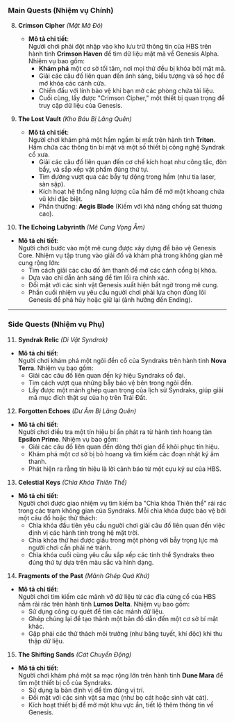 ### **Main Quests (Nhiệm vụ Chính)**

8. **Crimson Cipher** _(Mật Mã Đỏ)_
    
    - **Mô tả chi tiết**:  
        Người chơi phải đột nhập vào kho lưu trữ thông tin của HBS trên hành tinh **Crimson Haven** để tìm dữ liệu mật mã về Genesis Alpha. Nhiệm vụ bao gồm:
        - **Khám phá** một cơ sở tối tăm, nơi mọi thứ đều bị khóa bởi mật mã.
        - Giải các câu đố liên quan đến ánh sáng, biểu tượng và số học để mở khóa các cánh cửa.
        - Chiến đấu với lính bảo vệ khi bạn mở các phòng chứa tài liệu.
        - Cuối cùng, lấy được "Crimson Cipher," một thiết bị quan trọng để truy cập dữ liệu của Genesis.
9. **The Lost Vault** _(Kho Báu Bị Lãng Quên)_
    
    - **Mô tả chi tiết**:  
        Người chơi khám phá một hầm ngầm bị mất trên hành tinh **Triton**. Hầm chứa các thông tin bí mật và một số thiết bị công nghệ Syndrak cổ xưa.
        - Giải các câu đố liên quan đến cơ chế kích hoạt như công tắc, đòn bẩy, và sắp xếp vật phẩm đúng thứ tự.
        - Tìm đường vượt qua các bẫy tự động trong hầm (như tia laser, sàn sập).
        - Kích hoạt hệ thống năng lượng của hầm để mở một khoang chứa vũ khí đặc biệt.
        - Phần thưởng: **Aegis Blade** (Kiếm với khả năng chống sát thương cao).
10. **The Echoing Labyrinth** _(Mê Cung Vọng Âm)_
    

- **Mô tả chi tiết**:  
    Người chơi bước vào một mê cung được xây dựng để bảo vệ Genesis Core. Nhiệm vụ tập trung vào giải đố và khám phá trong không gian mê cung rộng lớn:
    - Tìm cách giải các câu đố âm thanh để mở các cánh cổng bị khóa.
    - Dựa vào chỉ dẫn ánh sáng để tìm lối ra chính xác.
    - Đối mặt với các sinh vật Genesis xuất hiện bất ngờ trong mê cung.
    - Phần cuối nhiệm vụ yêu cầu người chơi phải lựa chọn đúng lõi Genesis để phá hủy hoặc giữ lại (ảnh hưởng đến Ending).

---

### **Side Quests (Nhiệm vụ Phụ)**

11. **Syndrak Relic** _(Di Vật Syndrak)_

- **Mô tả chi tiết**:  
    Người chơi khám phá một ngôi đền cổ của Syndraks trên hành tinh **Nova Terra**. Nhiệm vụ bao gồm:
    - Giải các câu đố liên quan đến ký hiệu Syndraks cổ đại.
    - Tìm cách vượt qua những bẫy bảo vệ bên trong ngôi đền.
    - Lấy được một mảnh ghép quan trọng của lịch sử Syndraks, giúp giải mã mục đích thật sự của họ trên Trái Đất.

12. **Forgotten Echoes** _(Dư Âm Bị Lãng Quên)_

- **Mô tả chi tiết**:  
    Người chơi điều tra một tín hiệu bí ẩn phát ra từ hành tinh hoang tàn **Epsilon Prime**. Nhiệm vụ bao gồm:
    - Giải các câu đố liên quan đến dòng thời gian để khôi phục tín hiệu.
    - Khám phá một cơ sở bị bỏ hoang và tìm kiếm các đoạn nhật ký âm thanh.
    - Phát hiện ra rằng tín hiệu là lời cảnh báo từ một cựu kỹ sư của HBS.

13. **Celestial Keys** _(Chìa Khóa Thiên Thể)_

- **Mô tả chi tiết**:  
    Người chơi được giao nhiệm vụ tìm kiếm ba "Chìa khóa Thiên thể" rải rác trong các trạm không gian của Syndraks. Mỗi chìa khóa được bảo vệ bởi một câu đố hoặc thử thách:
    - Chìa khóa đầu tiên yêu cầu người chơi giải câu đố liên quan đến việc định vị các hành tinh trong hệ mặt trời.
    - Chìa khóa thứ hai được giấu trong một phòng với bẫy trọng lực mà người chơi cần phải né tránh.
    - Chìa khóa cuối cùng yêu cầu sắp xếp các tinh thể Syndraks theo đúng thứ tự dựa trên màu sắc và hình dạng.

14. **Fragments of the Past** _(Mảnh Ghép Quá Khứ)_

- **Mô tả chi tiết**:  
    Người chơi tìm kiếm các mảnh vỡ dữ liệu từ các đĩa cứng cổ của HBS nằm rải rác trên hành tinh **Lumos Delta**. Nhiệm vụ bao gồm:
    - Sử dụng công cụ quét để tìm các mảnh dữ liệu.
    - Ghép chúng lại để tạo thành một bản đồ dẫn đến một cơ sở bí mật khác.
    - Gặp phải các thử thách môi trường (như băng tuyết, khí độc) khi thu thập dữ liệu.

15. **The Shifting Sands** _(Cát Chuyển Động)_

- **Mô tả chi tiết**:  
    Người chơi khám phá một sa mạc rộng lớn trên hành tinh **Dune Mara** để tìm một thiết bị cổ của Syndraks.
    - Sử dụng la bàn định vị để tìm đúng vị trí.
    - Đối mặt với các sinh vật sa mạc (như bọ cát hoặc sinh vật cát).
    - Kích hoạt thiết bị để mở một khu vực ẩn, tiết lộ thêm thông tin về Genesis.
